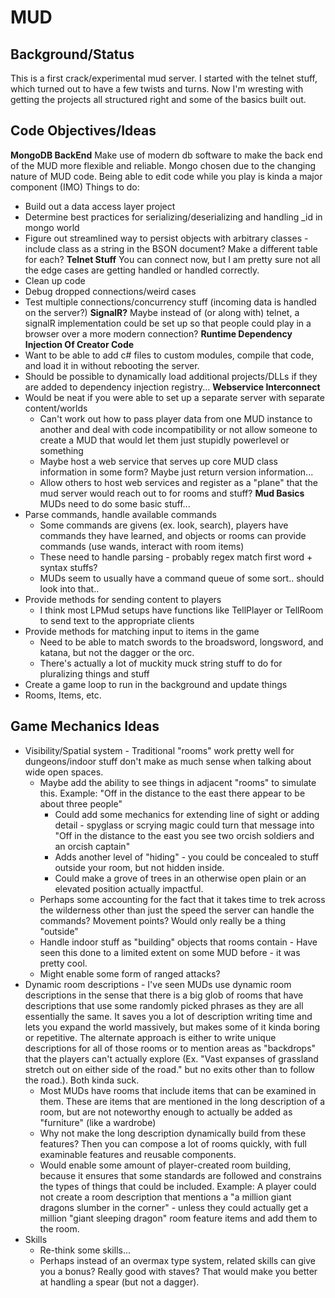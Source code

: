 # MUD
## Background/Status
This is a first crack/experimental mud server. I started with the telnet stuff, which turned out to have a few twists and turns. Now I'm wresting with getting the projects all structured right and some of the basics built out.
## Code Objectives/Ideas
**MongoDB BackEnd**
Make use of modern db software to make the back end of the MUD more flexible and reliable. Mongo chosen due to the changing nature of MUD code. Being able to edit code while you play is kinda a major component (IMO)
Things to do:
* Build out a data access layer project
* Determine best practices for serializing/deserializing and handling _id in mongo world
* Figure out streamlined way to persist objects with arbitrary classes - include class as a string in the BSON document? Make a different table for each?
**Telnet Stuff**
You can connect now, but I am pretty sure not all the edge cases are getting handled or handled correctly.
* Clean up code
* Debug dropped connections/weird cases
* Test multiple connections/concurrency stuff (incoming data is handled on the server?)
**SignalR?**
Maybe instead of (or along with) telnet, a signalR implementation could be set up so that people could play in a browser over a more modern connection?
**Runtime Dependency Injection Of Creator Code**
* Want to be able to add c# files to custom modules, compile that code, and load it in without rebooting the server.
* Should be possible to dynamically load additional projects/DLLs if they are added to dependency injection registry...
**Webservice Interconnect**
* Would be neat if you were able to set up a separate server with separate content/worlds
    * Can't work out how to pass player data from one MUD instance to another and deal with code incompatibility or not allow someone to create a MUD that would let them just stupidly powerlevel or something
    * Maybe host a web service that serves up core MUD class information in some form? Maybe just return version information...
    * Allow others to host web services and register as a "plane" that the mud server would reach out to for rooms and stuff?
**Mud Basics**
MUDs need to do some basic stuff...
* Parse commands, handle available commands
    * Some commands are givens (ex. look, search), players have commands they have learned, and objects or rooms can provide commands (use wands, interact with room items)
    * These need to handle parsing - probably regex match first word + syntax stuffs?
    * MUDs seem to usually have a command queue of some sort.. should look into that..
* Provide methods for sending content to players
    * I think most LPMud setups have functions like TellPlayer or TellRoom to send text to the appropriate clients
* Provide methods for matching input to items in the game
    * Need to be able to match swords to the broadsword, longsword, and katana, but not the dagger or the orc.
    * There's actually a lot of muckity muck string stuff to do for pluralizing things and stuff
* Create a game loop to run in the background and update things
* Rooms, Items, etc.
## Game Mechanics Ideas ##
* Visibility/Spatial system - Traditional "rooms" work pretty well for dungeons/indoor stuff don't make as much sense when talking about wide open spaces. 
    * Maybe add the ability to see things in adjacent "rooms" to simulate this. Example: "Off in the distance to the east there appear to be about three people"
        * Could add some mechanics for extending line of sight or adding detail - spyglass or scrying magic could turn that message into "Off in the distance to the east you see two orcish soldiers and an orcish captain"
        * Adds another level of "hiding" - you could be concealed to stuff outside your room, but not hidden inside.
        * Could make a grove of trees in an otherwise open plain or an elevated position actually impactful.
    * Perhaps some accounting for the fact that it takes time to trek across the wilderness other than just the speed the server can handle the commands? Movement points? Would only really be a thing "outside"
    * Handle indoor stuff as "building" objects that rooms contain - Have seen this done to a limited extent on some MUD before - it was pretty cool.
    * Might enable some form of ranged attacks?
* Dynamic room descriptions - I've seen MUDs use dynamic room descriptions in the sense that there is a big glob of rooms that have descriptions that use some randomly picked phrases as they are all essentially the same. It saves you a lot of description writing time and lets you expand the world massively, but makes some of it kinda boring or repetitive. The alternate approach is either to write unique descriptions for all of those rooms or to mention areas as "backdrops" that the players can't actually explore (Ex. "Vast expanses of grassland stretch out on either side of the road." but no exits other than to follow the road.). Both kinda suck.
    * Most MUDs have rooms that include items that can be examined in them. These are items that are mentioned in the long description of a room, but are not noteworthy enough to actually be added as "furniture" (like a wardrobe)
    * Why not make the long description dynamically build from these features? Then you can compose a lot of rooms quickly, with full examinable features and reusable components.
    * Would enable some amount of player-created room building, because it ensures that some standards are followed and constrains the types of things that could be included. Example: A player could not create a room description that mentions a "a million giant dragons slumber in the corner" - unless they could actually get a million "giant sleeping dragon" room feature items and add them to the room.
* Skills
    * Re-think some skills...
    * Perhaps instead of an overmax type system, related skills can give you a bonus? Really good with staves? That would make you better at handling a spear (but not a dagger).


